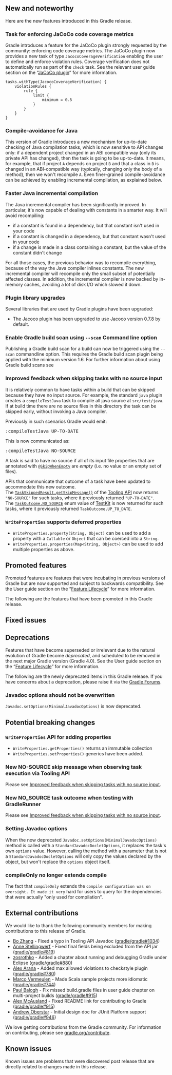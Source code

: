 ## New and noteworthy

Here are the new features introduced in this Gradle release.

<!--
IMPORTANT: if this is a patch release, ensure that a prominent link is included in the foreword to all releases of the same minor stream.
Add-->

<!--
### Example new and noteworthy
-->

### Task for enforcing JaCoCo code coverage metrics

Gradle introduces a feature for the JaCoCo plugin strongly requested by the community: enforcing code coverage metrics. The JaCoCo plugin now provides a new task of type `JacocoCoverageVerification` enabling the user to define and enforce violation rules. Coverage verification does not automatically run as part of the `check` task. See the relevant user guide section on the “[JaCoCo plugin](userguide/jacoco_plugin.html#sec:jacoco_report_violation_rules)” for more information.
 
    tasks.withType(JacocoCoverageVerification) {
        violationRules {
            rule {
                limit {
                    minimum = 0.5
                }
            }
        }
    }

### Compile-avoidance for Java

This version of Gradle introduces a new mechanism for up-to-date checking of Java compilation tasks, which is now sensitive to API changes only: if a
dependent project changed in an ABI compatible way (only its private API has changed), then the task is going to be up-to-date.
It means, for example, that if project `A` depends on project `B` and that a class in `B` is changed in an ABI-compatible way
(typically, changing only the body of a method), then we won't recompile `A`. Even finer-grained compile-avoidance can be achieved by
enabling incremental compilation, as explained below.
    
### Faster Java incremental compilation
    
The Java incremental compiler has been significantly improved. In particular, it's now capable of dealing with constants in a smarter way. It will avoid recompiling:

- if a constant is found in a dependency, but that constant isn't used in your code
- if a constant is changed in a dependency, but that constant wasn't used in your code
- if a change is made in a class containing a constant, but the value of the constant didn't change

For all those cases, the previous behavior was to recompile everything, because of the way the Java compiler inlines constants. The new incremental compiler will recompile only the small subset of potentially affected classes.
In addition, the incremental compiler is now backed by in-memory caches, avoiding a lot of disk I/O which slowed it down.

### Plugin library upgrades

Several libraries that are used by Gradle plugins have been upgraded:

- The Jacoco plugin has been upgraded to use Jacoco version 0.7.8 by default.

### Enable Gradle build scan using `--scan` Command line option

Publishing a Gradle build scan for a build can now be triggered using the `--scan` commandline option. 
This requires the Gradle build scan plugin being applied with the minimum version 1.6. 
For further information about using Gradle build scans see 

### Improved feedback when skipping tasks with no source input 

It is relatively common to have tasks within a build that can be skipped because they have no input source.
For example, the standard `java` plugin creates a `compileTestJava` task to compile all java source at `src/test/java`.
If at build time there are no source files in this directory the task can be skipped early, without invoking a Java compiler.

Previously in such scenarios Gradle would emit:

<pre class="tt"><tt>:compileTestJava UP-TO-DATE</tt></pre>

This is now communicated as:

<pre class="tt"><tt>:compileTestJava NO-SOURCE</tt></pre>

A task is said to have no source if all of its input file properties that are annotated with [`@SkipWhenEmpty`](javadoc/org/gradle/api/tasks/SkipWhenEmpty.html) are _empty_ (i.e. no value or an empty set of files).

APIs that communicate that outcome of a task have been updated to accommodate this new outcome.  
The [`TaskSkippedResult.getSkipMessage()`](javadoc/org/gradle/tooling/events/task/TaskSkippedResult.html#getSkipMessage\(\)) of the [Tooling API](userguide/embedding.html) now returns `"NO-SOURCE"` for such tasks, where it previously returned `"UP-TO-DATE"`.  
The [`TaskOutcome.NO_SOURCE`](javadoc/org/gradle/testkit/runner/TaskOutcome.html#NO_SOURCE) enum value of [TestKit](userguide/test_kit.html) is now returned for such tasks, where it previously returned `TaskOutcome.UP_TO_DATE`.   

### `WriteProperties` supports deferred properties

- `WriteProperties.property(String, Object)` can be used to add a property with a `Callable` or `Object` that can be coerced into a `String`.
- `WriteProperties.properties(Map<String, Object>)` can be used to add multiple properties as above. 

## Promoted features

Promoted features are features that were incubating in previous versions of Gradle but are now supported and subject to backwards compatibility.
See the User guide section on the “[Feature Lifecycle](userguide/feature_lifecycle.html)” for more information.

The following are the features that have been promoted in this Gradle release.

<!--
### Example promoted
-->

## Fixed issues

## Deprecations

Features that have become superseded or irrelevant due to the natural evolution of Gradle become *deprecated*, and scheduled to be removed
in the next major Gradle version (Gradle 4.0). See the User guide section on the “[Feature Lifecycle](userguide/feature_lifecycle.html)” for more information.

The following are the newly deprecated items in this Gradle release. If you have concerns about a deprecation, please raise it via the [Gradle Forums](https://discuss.gradle.org).

### Javadoc options should not be overwritten

`Javadoc.setOptions(MinimalJavadocOptions)` is now deprecated.

<!--
### Example deprecation
-->

## Potential breaking changes

### `WriteProperties` API for adding properties

- `WriteProperties.getProperties()` returns an immutable collection
- `WriteProperties.setProperties()` generics have been added. 

### New NO-SOURCE skip message when observing task execution via Tooling API

Please see <a href="#improved-feedback-when-skipping-tasks-with-no-source-input">Improved feedback when skipping tasks with no source input</a>.

### New NO_SOURCE task outcome when testing with GradleRunner

Please see <a href="#improved-feedback-when-skipping-tasks-with-no-source-input">Improved feedback when skipping tasks with no source input</a>.

### Setting Javadoc options

When the now deprecated `Javadoc.setOptions(MinimalJavadocOptions)` method is called with a `StandardJavadocDocletOptions`, it replaces the task's own `options` value. However, calling the method with a parameter that is not a `StandardJavadocDocletOptions` will only copy the values declared by the object, but won't replace the `options` object itself.

### compileOnly no longer extends compile

The fact that `compileOnly` extends the `compile configuration was on oversight. It made it very` hard for users to query for the dependencies that were actually "only used for compilation".
## External contributions

We would like to thank the following community members for making contributions to this release of Gradle.

 - [Bo Zhang](https://github.com/blindpirate) - Fixed a typo in Tooling API Javadoc ([gradle/gradle#1034](https://github.com/gradle/gradle/pull/1034))
 - [Anne Stellingwerf](https://github.com/astellingwerf) - Fixed final fields being excluded from the API jar ([gradle/gradle#819](https://github.com/gradle/gradle/issues/819))
 - [zosrothko](https://github.com/zosrothko) - Added a chapter about running and debugging Gradle under Eclipse ([gradle/gradle#880](https://github.com/gradle/gradle/pull/880))
 - [Alex Arana](https://github.com/alex-arana) - Added max allowed violations to checkstyle plugin ([gradle/gradle#780](https://github.com/gradle/gradle/pull/780))
 - [Marco Vermeulen](https://github.com/marc0der) - Made Scala sample projects more idiomatic ([gradle/gradle#744](https://github.com/gradle/gradle/pull/744))
 - [Paul Balogh](https://github.com/javaducky) - Fix missed build.gradle files in user guide chapter on multi-project builds ([gradle/gradle#915](https://github.com/gradle/gradle/pull/915))
 - [Alex McAusland](https://github.com/banderous) - Fixed README link for contributing to Gradle ([gradle/gradle#915](https://github.com/gradle/gradle/pull/1047))
 - [Andrew Oberstar](https://github.com/ajoberstar) - Initial design doc for JUnit Platform support ([gradle/gradle#946](https://github.com/gradle/gradle/pull/946))

<!--
 - [Some person](https://github.com/some-person) - fixed some issue ([gradle/gradle#1234](https://github.com/gradle/gradle/issues/1234))
-->

We love getting contributions from the Gradle community. For information on contributing, please see [gradle.org/contribute](https://gradle.org/contribute).

## Known issues

Known issues are problems that were discovered post release that are directly related to changes made in this release.
